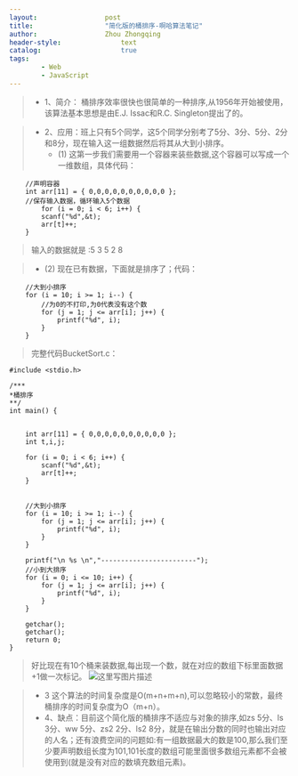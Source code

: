 ```yaml
---
layout:					post
title:					"简化版的桶排序-啊哈算法笔记"
author:					Zhou Zhongqing
header-style:				text
catalog:					true
tags:
		- Web
		- JavaScript
---
```

>- 1、简介： 桶排序效率很快也很简单的一种排序,从1956年开始被使用，该算法基本思想是由E.J. Issac和R.C. Singleton提出了的。

>- 2、应用：班上只有5个同学，这5个同学分别考了5分、3分、5分、2分和8分，现在输入这一组数据然后将其从大到小排序。
>   - (1) 这第一步我们需要用一个容器来装些数据,这个容器可以写成一个一维数组，具体代码：

```
	//声明容器
	int arr[11] = { 0,0,0,0,0,0,0,0,0,0 };
	//保存输入数据，循环输入5个数据
		for (i = 0; i < 6; i++) {
		scanf("%d",&t);
		arr[t]++;
	}

```
> 输入的数据就是 :5 3 5 2 8
         
>   - (2) 现在已有数据，下面就是排序了；代码：

```
	//大到小排序
	for (i = 10; i >= 1; i--) {
		//为0的不打印,为0代表没有这个数
		for (j = 1; j <= arr[i]; j++) {
			printf("%d", i);
		}
	}
```

>完整代码BucketSort.c：

```
#include <stdio.h>

/***
*桶排序
**/
int main() {

	 
	int arr[11] = { 0,0,0,0,0,0,0,0,0,0 };
	int t,i,j;
 
	for (i = 0; i < 6; i++) {
		scanf("%d",&t);
		arr[t]++;
	}
 
	
	//大到小排序
	for (i = 10; i >= 1; i--) {
		for (j = 1; j <= arr[i]; j++) {
			printf("%d", i);
		}
	}
	
	printf("\n %s \n","------------------------");
	//小到大排序
	for (i = 0; i <= 10; i++) {
		for (j = 1; j <= arr[i]; j++) {
			printf("%d", i);
		}
	}

	getchar();
	getchar();
	return 0;
}
```

> 好比现在有10个桶来装数据,每出现一个数，就在对应的数组下标里面数据+1做一次标记。
![这里写图片描述](https://i-blog.csdnimg.cn/blog_migrate/858208498e38b0e6aa0fa015fa3cae15.png)

>- 3 这个算法的时间复杂度是O(m+n+m+n),可以忽略较小的常数，最终桶排序的时间复杂度为O（m+n）。
>- 4、缺点：目前这个简化版的桶排序不适应与对象的排序,如zs 5分、ls 3分、ww 5分、zs2 2分、ls2 8分，就是在输出分数的同时也输出对应的人名；还有浪费空间的问题如:有一组数据最大的数是100,那么我们至少要声明数组长度为101,101长度的数组可能里面很多数组元素都不会被使用到(就是没有对应的数填充数组元素)。
 